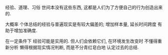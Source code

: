 经验、道理、习俗
世间本没有这些东西, 这都是人们为了方便自己的行为创造出来的. 

大概率 个体总结的经验与普遍现实是有较大偏差的; 增加样本量, 延长时间跨度 有助于增加准确度. 

在一定条件下 经验可能是实用的. 但人们会依赖它们, 在环境发生改变时 不懂得重新分析 懒得根据现实情况判断, 而是不分青红皂白地 认定过去的总结. 
